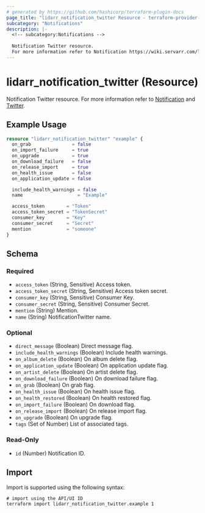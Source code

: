 ```yaml
---
# generated by https://github.com/hashicorp/terraform-plugin-docs
page_title: "lidarr_notification_twitter Resource - terraform-provider-lidarr"
subcategory: "Notifications"
description: |-
  <!-- subcategory:Notifications -->
  
  Notification Twitter resource.
  For more information refer to Notification https://wiki.servarr.com/lidarr/settings#connect and Twitter https://wiki.servarr.com/lidarr/supported#twitter.
---
```


# lidarr_notification_twitter (Resource)

<!-- subcategory:Notifications -->
Notification Twitter resource.
For more information refer to [Notification](https://wiki.servarr.com/lidarr/settings#connect) and [Twitter](https://wiki.servarr.com/lidarr/supported#twitter).

## Example Usage

```terraform
resource "lidarr_notification_twitter" "example" {
  on_grab               = false
  on_import_failure     = true
  on_upgrade            = true
  on_download_failure   = false
  on_release_import     = true
  on_health_issue       = false
  on_application_update = false

  include_health_warnings = false
  name                    = "Example"

  access_token        = "Token"
  access_token_secret = "TokenSecret"
  consumer_key        = "Key"
  consumer_secret     = "Secret"
  mention             = "someone"
}
```

<!-- schema generated by tfplugindocs -->
## Schema

### Required

- `access_token` (String, Sensitive) Access token.
- `access_token_secret` (String, Sensitive) Access token secret.
- `consumer_key` (String, Sensitive) Consumer Key.
- `consumer_secret` (String, Sensitive) Consumer Secret.
- `mention` (String) Mention.
- `name` (String) NotificationTwitter name.

### Optional

- `direct_message` (Boolean) Direct message flag.
- `include_health_warnings` (Boolean) Include health warnings.
- `on_album_delete` (Boolean) On album delete flag.
- `on_application_update` (Boolean) On application update flag.
- `on_artist_delete` (Boolean) On artist delete flag.
- `on_download_failure` (Boolean) On download failure flag.
- `on_grab` (Boolean) On grab flag.
- `on_health_issue` (Boolean) On health issue flag.
- `on_health_restored` (Boolean) On health restored flag.
- `on_import_failure` (Boolean) On download flag.
- `on_release_import` (Boolean) On release import flag.
- `on_upgrade` (Boolean) On upgrade flag.
- `tags` (Set of Number) List of associated tags.

### Read-Only

- `id` (Number) Notification ID.

## Import

Import is supported using the following syntax:

```shell
# import using the API/UI ID
terraform import lidarr_notification_twitter.example 1
```
